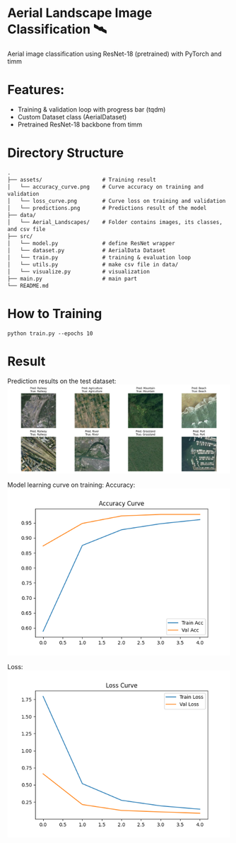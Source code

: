 # Aerial Landscape Image Classification 🛰️

Aerial image classification using ResNet-18 (pretrained) with PyTorch and timm


# Features:

 - Training & validation loop with progress bar (tqdm)
 - Custom Dataset class (AerialDataset)
 - Pretrained ResNet-18 backbone from timm


# Directory Structure

```
.
├── assets/                   # Training result
│   └── accuracy_curve.png    # Curve accuracy on training and validation
│   └── loss_curve.png        # Curve loss on training and validation
│   └── predictions.png       # Predictions result of the model
├── data/
│   └── Aerial_Landscapes/    # Folder contains images, its classes, and csv file
├── src/
│   └── model.py              # define ResNet wrapper
│   └── dataset.py            # AerialData Dataset
│   └── train.py              # training & evaluation loop
│   └── utils.py              # make csv file in data/
│   └── visualize.py          # visualization
├── main.py                   # main part
└── README.md
```

# How to Training

```
python train.py --epochs 10
```

# Result

Prediction results on the test dataset:
![Prediction Results](assets/predictions.png)

Model learning curve on training:
Accuracy:
![Prediction Results](assets/accuracy_curve.png)

Loss:
![Prediction Results](assets/loss_curve.png)
